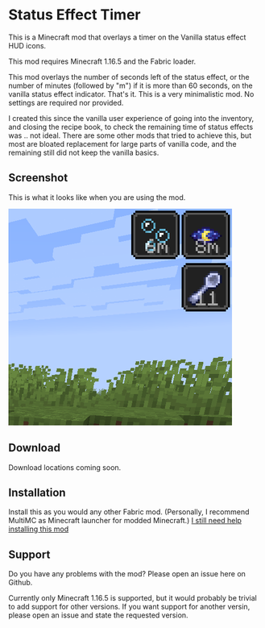 # Status Effect Timer

This is a Minecraft mod that overlays a timer on the Vanilla status effect HUD icons.

This mod requires Minecraft 1.16.5 and the Fabric loader.

This mod overlays the number of seconds left of the status effect, or the number of minutes (followed by "m") if it is more than 60 seconds, on the vanilla status effect indicator. That's it. This is a very minimalistic mod. No settings are required nor provided.

I created this since the vanilla user experience of going into the inventory, and closing the recipe book, to check the remaining time of status effects was .. not ideal.
There are some other mods that tried to achieve this, but most are bloated replacement for large parts of vanilla code, and the remaining still did not keep the vanilla basics.

## Screenshot

This is what it looks like when you are using the mod.

![Screenshot](screenshot.png?raw=true)

## Download

Download locations coming soon.

## Installation

Install this as you would any other Fabric mod. (Personally, I recommend MultiMC as Minecraft launcher for modded Minecraft.)
[I still need help installing this mod](https://lmgtfy.app/?q=how+to+install+minecraft+fabric+mods)

## Support

Do you have any problems with the mod? Please open an issue here on Github.

Currently only Minecraft 1.16.5 is supported, but it would probably be trivial to add support for other versions. 
If you want support for another versin, please open an issue and state the requested version.
